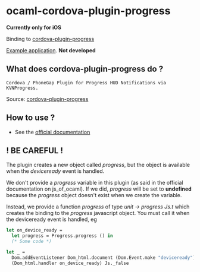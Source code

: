 # ocaml-cordova-plugin-progress

**Currently only for iOS**

Binding to
[cordova-plugin-progress](https://github.com/leecrossley/cordova-progress)

[Example
application](https://github.com/dannywillems/ocaml-cordova-plugin-progress-example).
**Not developed**

## What does cordova-plugin-progress do ?

```
Cordova / PhoneGap Plugin for Progress HUD Notifications via KVNProgress.
```

Source: [cordova-plugin-progress](https://github.com/leecrossley/cordova-progress)

## How to use ?

* See the [official documentation](https://github.com/leecrossley/cordova-progress)

## ! BE CAREFUL !

The plugin creates a new object called *progress*, but the object is
available when the *deviceready* event is handled.

We don't provide a *progress* variable in this plugin (as said in the official
documentation on js_of_ocaml). If we did, *progress* will be set to **undefined**
because the *progress* object doesn't exist when we create the variable.

Instead, we provide a function *progress* of type *unit -> progress Js.t* which creates the
binding to the *progress* javascript object. You must call it when the deviceready
event is handled, eg

```OCaml
let on_device_ready =
  let progress = Progress.progress () in
  (* Some code *)

let _ =
  Dom.addEventListener Dom_html.document (Dom.Event.make "deviceready")
  (Dom_html.handler on_device_ready) Js._false
```

